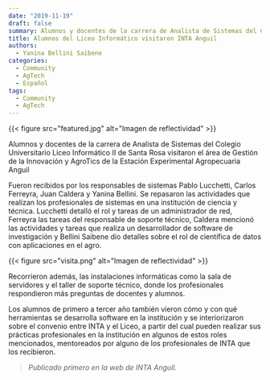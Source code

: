 ```yaml
---
date: "2019-11-19"
draft: false
summary: Alumnos y docentes de la carrera de Analista de Sistemas del Colegio Universitario Liceo Informático II de Santa Rosa visitaron el área de Gestión de la Innovación y AgroTics de la Estación Experimental Agropecuaria Anguil
title: Alumnos del Liceo Informático visitaron INTA Anguil
authors: 
  - Yanina Bellini Saibene
categories:
  - Community
  - AgTech
  - Español
tags: 
  - Community
  - AgTech
---
```


{{< figure src="featured.jpg" alt="Imagen de reflectividad" >}}

Alumnos y docentes de la carrera de Analista de Sistemas del Colegio Universitario Liceo Informático II de Santa Rosa visitaron el área de Gestión de la Innovación y AgroTics de la Estación Experimental Agropecuaria Anguil

Fueron recibidos por los responsables de sistemas Pablo Lucchetti, Carlos Ferreyra, Juan Caldera y Yanina Bellini. Se repasaron las actividades que realizan los profesionales de sistemas en una institución de ciencia y técnica. Lucchetti detalló el rol y tareas de un administrador de red, Ferreyra las tareas del responsable de soporte técnico, Caldera mencionó las actividades y tareas que realiza un desarrollador de software de investigación y Bellini Saibene dio detalles sobre el rol de científica de datos con aplicaciones en el agro.

{{< figure src="visita.png" alt="Imagen de reflectividad" >}}

Recorrieron además, las instalaciones informáticas como la sala de servidores y el taller de soporte técnico, donde los profesionales respondieron más preguntas de docentes y alumnos.

Los alumnos de primero a tercer año también vieron cómo y con qué herramientas se desarrolla software en la institución y se interiorizaron sobre el convenio entre INTA y el Liceo, a partir del cual pueden realizar sus prácticas profesionales en la institución en algunos de estos roles mencionados, mentoreados por alguno de los profesionales de INTA que los recibieron.


> _Publicado primero en la web de INTA Anguil._